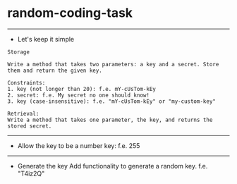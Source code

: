 # random-coding-task

------------------
* Let's keep it simple

```
Storage

Write a method that takes two parameters: a key and a secret. Store them and return the given key. 

Constraints:
1. key (not longer than 20): f.e. mY-cUsTom-kEy 
2. secret: f.e. My secret no one should know!
3. key (case-insensitive): f.e. "mY-cUsTom-kEy" or "my-custom-key"

Retrieval:
Write a method that takes one parameter, the key, and returns the stored secret. 

```
-------------------------------

* Allow the key to be a number
 key: f.e. 255

-------------------------------

* Generate the key
Add functionality to generate a random key.
f.e. "T4iz2Q"